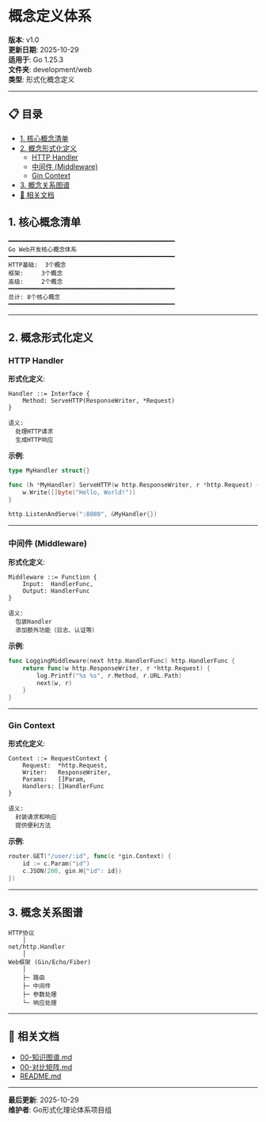 ﻿# 概念定义体系

**版本**: v1.0  
**更新日期**: 2025-10-29  
**适用于**: Go 1.25.3  
**文件夹**: development/web  
**类型**: 形式化概念定义

---

## 📋 目录



- [1. 核心概念清单](#1-核心概念清单)
- [2. 概念形式化定义](#2-概念形式化定义)
  - [HTTP Handler](#http-handler)
  - [中间件 (Middleware)](#中间件-middleware)
  - [Gin Context](#gin-context)
- [3. 概念关系图谱](#3-概念关系图谱)
- [🔗 相关文档](#相关文档)

## 1. 核心概念清单

```text
━━━━━━━━━━━━━━━━━━━━━━━━━━━━━━━━━━━━━━━━━━━━━━━
Go Web开发核心概念体系
━━━━━━━━━━━━━━━━━━━━━━━━━━━━━━━━━━━━━━━━━━━━━━━
HTTP基础:  3个概念
框架:     3个概念
高级:     2个概念
━━━━━━━━━━━━━━━━━━━━━━━━━━━━━━━━━━━━━━━━━━━━━━━
总计: 8个核心概念
━━━━━━━━━━━━━━━━━━━━━━━━━━━━━━━━━━━━━━━━━━━━━━━
```

---

## 2. 概念形式化定义

### HTTP Handler

**形式化定义**:

```text
Handler ::= Interface {
    Method: ServeHTTP(ResponseWriter, *Request)
}

语义:
  处理HTTP请求
  生成HTTP响应
```

**示例**:
```go
type MyHandler struct{}

func (h *MyHandler) ServeHTTP(w http.ResponseWriter, r *http.Request) {
    w.Write([]byte("Hello, World!"))
}

http.ListenAndServe(":8080", &MyHandler{})
```

---

### 中间件 (Middleware)

**形式化定义**:

```text
Middleware ::= Function {
    Input:  HandlerFunc,
    Output: HandlerFunc
}

语义:
  包装Handler
  添加额外功能（日志、认证等）
```

**示例**:
```go
func LoggingMiddleware(next http.HandlerFunc) http.HandlerFunc {
    return func(w http.ResponseWriter, r *http.Request) {
        log.Printf("%s %s", r.Method, r.URL.Path)
        next(w, r)
    }
}
```

---

### Gin Context

**形式化定义**:

```text
Context ::= RequestContext {
    Request:  *http.Request,
    Writer:   ResponseWriter,
    Params:   []Param,
    Handlers: []HandlerFunc
}

语义:
  封装请求和响应
  提供便利方法
```

**示例**:
```go
router.GET("/user/:id", func(c *gin.Context) {
    id := c.Param("id")
    c.JSON(200, gin.H{"id": id})
})
```

---

## 3. 概念关系图谱

```text
HTTP协议
    │
net/http.Handler
    │
Web框架 (Gin/Echo/Fiber)
    │
    ├─ 路由
    ├─ 中间件
    ├─ 参数处理
    └─ 响应处理
```

---

## 🔗 相关文档

- [00-知识图谱.md](./00-知识图谱.md)
- [00-对比矩阵.md](./00-对比矩阵.md)
- [README.md](./README.md)

---

**最后更新**: 2025-10-29  
**维护者**: Go形式化理论体系项目组

